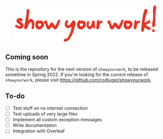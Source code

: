 <p align="center">
<a href="https://github.com/showyourwork/showyourwork">
<img width = "450" src="https://raw.githubusercontent.com/showyourwork/.github/main/images/showyourwork.png" alt="showyourwork"/>
</a>
</p>

<h2>Coming soon</h2>

This is the repository for the next version of `showyourwork`, to be released sometime in Spring 2022.
If you're looking for the current release of `showyourwork`, please visit https://github.com/rodluger/showyourwork.

<h2>To-do</h2>

- [ ] Test stuff on no internet connection
- [ ] Test uploads of very large files
- [ ] Implement all custom exception messages
- [ ] Write documentation
- [ ] Integration with Overleaf